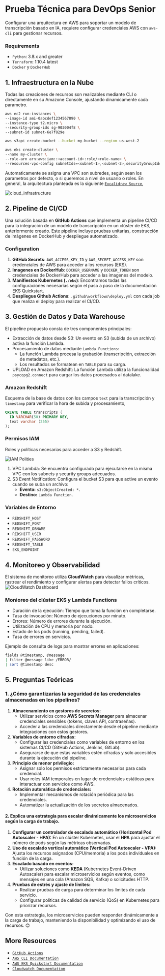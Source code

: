 # Prueba Técnica para DevOps Senior

Configurar una arquitectura en AWS para soportar un modelo de transcripción basado en IA, requiere configurar credenciales AWS con `aws-cli` para gestionar recursos.

### Requirements

- `Python`: 3.8.x and greater
- `Terraform`: 1.10.4 latest
- `Docker` y `DockerHub`

## 1. Infraestructura en la Nube

Todas las creaciones de recursos son realizables mediante CLI o directamente en su Amazone Console, ajustando dinamicamente cada parametro.

```bash
aws ec2 run-instances \
--image-id ami-0abcdef1234567890 \
--instance-type t2.micro \
--security-group-ids sg-903004f8 \
--subnet-id subnet-6e7f829e
```

```bash
aws s3api create-bucket --bucket my-bucket --region us-west-2
```

```bash
aws eks create-cluster \
--name my-cluster \
--role-arn arn:aws:iam::<account-id>:role/<role-name> \
--resources-vpc-config subnetIds=<subnet-1>,<subnet-2>,securityGroupIds=<security-group>
```

Automaticamente se asigna una VPC son subredes, según sean los parametros por defecto, o si queremos a nivel de usuario o roles. En general, la arquitectura planteada es la siguiente [`Excalidraw Source`](https://excalidraw.com/),

![cloud_infrastructure](assets/architecture.jpg)



## 2. Pipeline de CI/CD

Una solución basada en **GitHub Actions** que implementa un pipeline CI/CD para la integración de un modelo de transcripción en un clúster de EKS, anteriormente creado. Este pipeline incluye pruebas unitarias, construcción de imágenes en DockerHub y despliegue automatizado.

### Configuration
1. **GitHub Secrets**: `AWS_ACCESS_KEY_ID` y `AWS_SECRET_ACCESS_KEY` son credenciales de AWS para acceder a los recursos (EKS).
3. **Imagenes en DockerHub**: `DOCKER_USERNAME` y `DOCKER_TOKEN` son credenciales de DockerHub para acceder a las imagenes del modelo.
2. **Manifiestos Kubernetes (`./eks`)**: Encontramos todas las configuraciones necesarias según el paso a paso de la documentación EKS Quickstart.
4. **Despliegue Github Actions**: `.github\workflows\deploy.yml` con cada job que realiza el deploy para realizar el CI/CD.



## 3. Gestión de Datos y Data Warehouse

El pipeline propuesto consta de tres componentes principales:

- Extracción de datos desde S3: Un evento en S3 (subida de un archivo) activa la función Lambda.
- Procesamiento de datos mediante `Lambda Functions`:
  - La función Lambda procesa la grabación (transcripción, extracción de metadatos, etc.).
  - Los resultados se formatean en `TABLE` para su carga.
- UPLOAD en Amazon Redshift: La función Lambda utiliza la funcionalidad `psycopg2.connect` para cargar los datos procesados al datalake.

### Amazon Redshift
Esquema de la base de datos con los campos `text` para la transcripción y `timestamp` para verificar la hora de subida y procesamiento,
```sql
CREATE TABLE transcripts (
  ID VARCHAR(50) PRIMARY KEY,
  text varchar (255)
);
```

### Permisos IAM
Roles y políticas necesarias para acceder a S3 y Redshift.

![IAM Polities](assets/identities.png)

1. VPC Lambda: Se encuentra configurado para ejecutarse en la misma VPC con los subnets y security groups adecuados.
2. S3 Event Notification: Configura el bucket S3 para que active un evento cuando se suba un archivo:
   - **Evento:** `s3:ObjectCreated: *`.
   - **Destino:** `Lambda Function`.

### Variables de Entorno
- `REDSHIFT_HOST`
- `REDSHIFT_PORT`
- `REDSHIFT_DBNAME`
- `REDSHIFT_USER`
- `REDSHIFT_PASSWORD`
- `REDSHIFT_TABLE`
- `EKS_ENDPOINT`



## 4. Monitoreo y Observabilidad
El sistema de monitoreo utiliza **CloudWatch** para visualizar métricas, rastrear el rendimiento y configurar alertas para detectar fallos críticos.
![[`CloudWatch Dashboard`](https://cloudwatch.amazonaws.com/dashboard.html?dashboard=devops-panel&context=eyJSIjoidXMtZWFzdC0xIiwiRCI6ImN3LWRiLTg2OTkzNTA3MDUwMiIsIlUiOiJ1cy1lYXN0LTFfb0FHYWF4MnlkIiwiQyI6IjU3azFic2xobnJxYWU4a290Njg2cGFhYzF1IiwiSSI6InVzLWVhc3QtMTo0ZjAxMmEwMi04N2EwLTRmMDEtOGQxOC0zZDRiYWJiZTg4N2YiLCJNIjoiUHVibGljIn0=/)](assets/dashboard.png)

### Monioreo del clúster EKS y Lambda Functions
- Duración de la ejecución: Tiempo que toma la función en completarse.
- Tasa de invocación: Número de ejecuciones por minuto.
- Errores: Número de errores durante la ejecución.
- Utilización de CPU y memoria por nodo.
- Estado de los pods (running, pending, failed).
- Tasa de errores en servicios.

Ejemplo de consulta de logs para mostrar errores en aplicaciones:
```bash
fields @timestamp, @message
| filter @message like /ERROR/
| sort @timestamp desc
```



## 5. Preguntas Teóricas

### **1. ¿Cómo garantizarías la seguridad de las credenciales almacenadas en los pipelines?**

1. **Almacenamiento en gestores de secretos:**
   - Utilizar servicios como **AWS Secrets Manager** para almacenar credenciales sensibles (tokens, claves API, contraseñas).
   - Acceder a las credenciales directamente desde el pipeline mediante integraciones con estos gestores.
2. **Variables de entorno cifradas:**
   - Configurar las credenciales como variables de entorno en los sistemas CI/CD (GitHub Actions, Jenkins, GitLab).
   - Asegurarse de que estas variables estén cifradas y solo accesibles durante la ejecución del pipeline.
3. **Principio de menor privilegio:**
   - Asignar solo los permisos estrictamente necesarios para cada credencial.
   - Usar roles IAM temporales en lugar de credenciales estáticas para interactuar con servicios como AWS.
4. **Rotación automática de credenciales:**
   - Implementar mecanismos de rotación periódica para las credenciales.
   - Automatizar la actualización de los secretos almacenados.

#### 2. Explica una estrategia para escalar dinámicamente los microservicios según la carga de trabajo.

1. **Configurar un controlador de escalado automático (Horizontal Pod Autoscaler - HPA):** En un clúster Kubernetes, usar el **HPA** para ajustar el número de pods según las métricas observadas.
2. **Uso de escalado vertical automático (Vertical Pod Autoscaler - VPA):** Ajusta los recursos asignados (CPU/memoria) a los pods individuales en función de la carga.
3. **Escalado basado en eventos:**
   - Utilizar soluciones como **KEDA** (Kubernetes Event-Driven Autoscaler) para escalar microservicios según eventos, como mensajes en una cola (Amazon SQS, Kafka) o solicitudes HTTP.
4. **Pruebas de estrés y ajuste de límites:**
   - Realizar pruebas de carga para determinar los límites de cada servicio.
   - Configurar políticas de calidad de servicio (QoS) en Kubernetes para priorizar recursos.

Con esta estrategia, los microservicios pueden responder dinámicamente a la carga de trabajo, manteniendo la disponibilidad y optimizando el uso de recursos. 😊



## More Resources

- [`GitHub Actions`](https://docs.github.com/es/actions/)
- [`AWS CLI Documentation`](https://docs.aws.amazon.com/cli/index.html/)
- [`AWS EKS Quickstart Documentation`](https://docs.aws.amazon.com/eks/latest/userguide/quickstart.html/)
- [`Cloudwatch Documentation`](https://docs.aws.amazon.com/cloudwatch/)